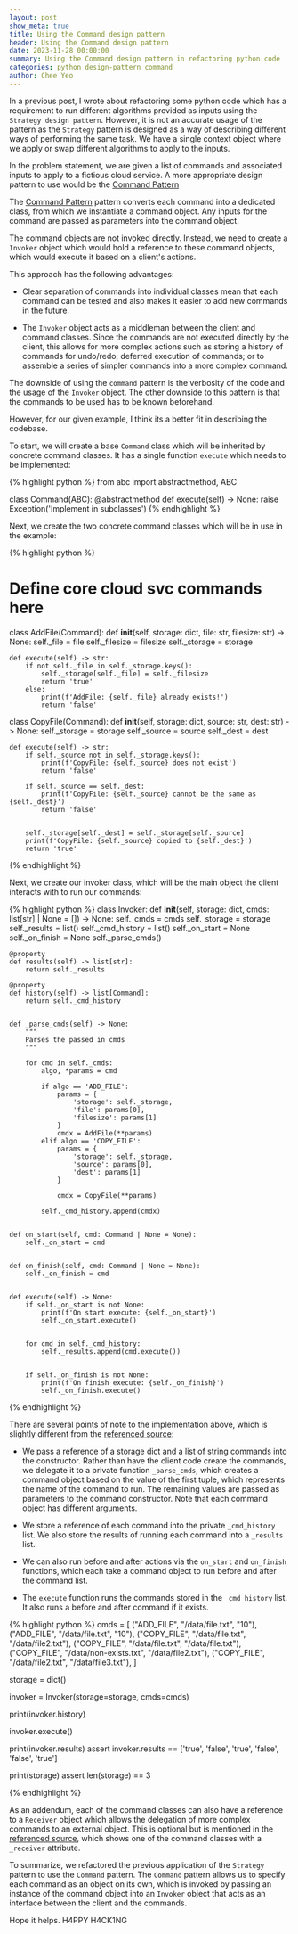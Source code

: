 ```yaml
---
layout: post
show_meta: true
title: Using the Command design pattern
header: Using the Command design pattern
date: 2023-11-28 00:00:00
summary: Using the Command design pattern in refactoring python code
categories: python design-pattern command
author: Chee Yeo
---
```



[Command Pattern]: https://refactoring.guru/design-patterns/command
[referenced source]: https://refactoring.guru/design-patterns/command/python/example#lang-features

In a previous post, I wrote about refactoring some python code which has a requirement to run different algorithms provided as inputs using the `Strategy design pattern`. However, it is not an accurate usage of the pattern as the `Strategy` pattern is designed as a way of describing different ways of performing the same task. We have a single context object where we apply or swap different algorithms to apply to the inputs.

In the problem statement, we are given a list of commands and associated inputs to apply to a fictious cloud service. A more appropriate design pattern to use would be the [Command Pattern]

The [Command Pattern] pattern converts each command into a dedicated class, from which we instantiate a command object. Any inputs for the command are passed as parameters into the command object. 

The command objects are not invoked directly. Instead, we need to create a `Invoker` object which would hold a reference to these command objects, which would execute it based on a client's actions.

This approach has the following advantages:

* Clear separation of commands into individual classes mean that each command can be tested and also makes it easier to add new commands in the future.

* The `Invoker` object acts as a middleman between the client and command classes. Since the commands are not executed directly by the client, this allows for more complex actions such as storing a history of commands for undo/redo; deferred execution of commands; or to assemble a series of simpler commands into a more complex command.

The downside of using the `command` pattern is the verbosity of the code and the usage of the `Invoker` object. The other downside to this pattern is that the commands to be used has to be known beforehand.

However, for our given example, I think its a better fit in describing the codebase.

To start, we will create a base `Command` class which will be inherited by concrete command classes. It has a single function `execute` which needs to be implemented:

{% highlight python %}
from abc import abstractmethod, ABC


class Command(ABC):
    @abstractmethod
    def execute(self) -> None:
        raise Exception('Implement in subclasses')
{% endhighlight %}

Next, we create the two concrete command classes which will be in use in the example:

{% highlight python %}
# Define core cloud svc commands here
class AddFile(Command):
    def __init__(self, storage: dict, file: str, filesize: str) -> None:
        self._file = file
        self._filesize = filesize
        self._storage = storage

    
    def execute(self) -> str:
        if not self._file in self._storage.keys():
            self._storage[self._file] = self._filesize
            return 'true'
        else:
            print(f'AddFile: {self._file} already exists!')
            return 'false'
        

class CopyFile(Command):
    def __init__(self, storage: dict, source: str, dest: str) -> None:
        self._storage = storage
        self._source = source
        self._dest = dest


    def execute(self) -> str:
        if self._source not in self._storage.keys():
            print(f'CopyFile: {self._source} does not exist')
            return 'false'
        
        if self._source == self._dest:
            print(f'CopyFile: {self._source} cannot be the same as {self._dest}')
            return 'false'
        

        self._storage[self._dest] = self._storage[self._source]
        print(f'CopyFile: {self._source} copied to {self._dest}')
        return 'true'
{% endhighlight %}

Next, we create our invoker class, which will be the main object the client interacts with to run our commands:

{% highlight python %}
class Invoker:
    def __init__(self, storage: dict, cmds: list[str] | None = []) -> None:
        self._cmds = cmds
        self._storage = storage
        self._results = list()
        self._cmd_history = list()
        self._on_start = None
        self._on_finish = None
        self._parse_cmds()

    
    @property
    def results(self) -> list[str]:
        return self._results
    
    @property
    def history(self) -> list[Command]:
        return self._cmd_history


    def _parse_cmds(self) -> None:
        """
        Parses the passed in cmds
        """

        for cmd in self._cmds:
            algo, *params = cmd

            if algo == 'ADD_FILE':
                params = {
                    'storage': self._storage,
                    'file': params[0],
                    'filesize': params[1]
                }
                cmdx = AddFile(**params)
            elif algo == 'COPY_FILE':
                params = {
                    'storage': self._storage,
                    'source': params[0],
                    'dest': params[1]
                }
                
                cmdx = CopyFile(**params)
            
            self._cmd_history.append(cmdx)

    
    def on_start(self, cmd: Command | None = None):
        self._on_start = cmd

    
    def on_finish(self, cmd: Command | None = None):
        self._on_finish = cmd


    def execute(self) -> None:
        if self._on_start is not None:
            print(f'On start execute: {self._on_start}')
            self._on_start.execute()


        for cmd in self._cmd_history:
            self._results.append(cmd.execute())


        if self._on_finish is not None:
            print(f'On finish execute: {self._on_finish}')
            self._on_finish.execute()
            
{% endhighlight %}

There are several points of note to the implementation above, which is slightly different from the [referenced source]:

* We pass a reference of a storage dict and a list of string commands into the constructor. Rather than have the client code create the commands, we delegate it to a private function `_parse_cmds`, which creates a command object based on the value of the first tuple, which represents the name of the command to run. The remaining values are passed as parameters to the command constructor. Note that each command object has different arguments.

* We store a reference of each command into the private `_cmd_history` list. We also store the results of running each command into a `_results` list. 

* We can also run before and after actions via the `on_start` and `on_finish` functions, which each take a command object to run before and after the command list. 

* The `execute` function runs the commands stored in the `_cmd_history` list. It also runs a before and after command if it exists.


{% highlight python %}
cmds = [
    ("ADD_FILE", "/data/file.txt", "10"),
    ("ADD_FILE", "/data/file.txt", "10"),
    ("COPY_FILE", "/data/file.txt", "/data/file2.txt"),
    ("COPY_FILE", "/data/file.txt", "/data/file.txt"),
    ("COPY_FILE", "/data/non-exists.txt", "/data/file2.txt"),
    ("COPY_FILE", "/data/file2.txt", "/data/file3.txt"),
]

storage = dict()

invoker = Invoker(storage=storage, cmds=cmds)

print(invoker.history)

invoker.execute()

print(invoker.results)
assert invoker.results == ['true', 'false', 'true', 'false', 'false', 'true']

print(storage)
assert len(storage) == 3

{% endhighlight %}

As an addendum, each of the command classes can also have a reference to a `Receiver` object which allows the delegation of more complex commands to an external object. This is optional but is mentioned in the [referenced source], which shows one of the command classes with a `_receiver` attribute.

To summarize, we refactored the previous application of the `Strategy` pattern to use the `Command` pattern. The `Command` pattern allows us to specify each command as an object on its own, which is invoked by passing an instance of the command object into an `Invoker` object that acts as an interface between the client and the commands.

Hope it helps. H4PPY H4CK1NG